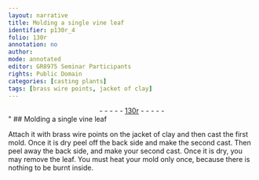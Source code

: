 ```yaml
---
layout: narrative
title: Molding a single vine leaf
identifier: p130r_4
folio: 130r
annotation: no
author:
mode: annotated
editor: GR8975 Seminar Participants
rights: Public Domain
categories: [casting plants]
tags: [brass wire points, jacket of clay]
---
```


 <div class="folio" align="center">- - - - - <a href="http://gallica.bnf.fr/ark:/12148/btv1b10500001g/f265.item.r=" target="_blank">130r</a> - - - - - </div>" 
##  Molding a single vine leaf 

  <span class="activity"></span> 
 Attach it with <span class="material">brass wire points</span> on the <span class="material">jacket of clay</span> and then cast the first mold. Once it is dry peel off the back side and make the second cast. Then peel away the back side, and make your second cast. Once it is dry, you may remove the leaf. You must heat your mold only once, because there is nothing to be burnt inside. 
 